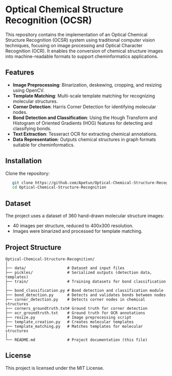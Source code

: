 # Optical Chemical Structure Recognition (OCSR)

This repository contains the implementation of an Optical Chemical Structure Recognition (OCSR) system using traditional computer vision techniques, focusing on image processing and Optical Character Recognition (OCR). It enables the conversion of chemical structure images into machine-readable formats to support cheminformatics applications.

## Features

- **Image Preprocessing**: Binarization, deskewing, cropping, and resizing using OpenCV.
- **Template Matching**: Multi-scale template matching for recognizing molecular structures.
- **Corner Detection**: Harris Corner Detection for identifying molecular nodes.
- **Bond Detection and Classification**: Using the Hough Transform and Histogram of Oriented Gradients (HOG) features for detecting and classifying bonds.
- **Text Extraction**: Tesseract OCR for extracting chemical annotations.
- **Data Representation**: Outputs chemical structures in graph formats suitable for cheminformatics.

## Installation

Clone the repository:
```bash
   git clone https://github.com/Apetun/Optical-Chemical-Structure-Recognition.git
   cd Optical-Chemical-Structure-Recognition
```
## Dataset
The project uses a dataset of 360 hand-drawn molecular structure images:

- 40 images per structure, reduced to 400x300 resolution.
- Images were binarized and processed for template matching.

## Project Structure
```
Optical-Chemical-Structure-Recognition/
│
├── data/                  # Dataset and input files
├── pickles/               # Serialized outputs (detection data, templates)
├── train/                 # Training datasets for bond classification
│
├── bond_classification.py # Bond detection and classification module
├── bond_detection.py      # Detects and validates bonds between nodes
├── corner_detection.py    # Detects corner nodes in chemical structures
├── corners_groundtruth.txt# Ground truth for corner detection
├── ocr_groundtruth.txt    # Ground truth for OCR annotations
├── resize.py              # Image preprocessing script
├── template_creation.py   # Creates molecular templates
├── template_matching.py   # Matches templates for molecular structures
│
└── README.md              # Project documentation (this file)
```
## License
This project is licensed under the MIT License.
